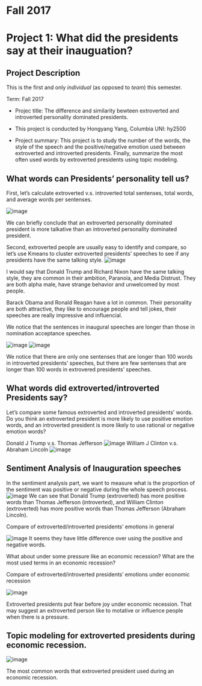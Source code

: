 # Fall 2017
# Project 1: What did the presidents say at their inauguation?



## Project Description
This is the first and only *individual* (as opposed to *team*) this semester. 

Term: Fall 2017

+ Projec title: The difference and similarity bewteen extroverted and introverted personality dominated presidents. 
+ This project is conducted by Hongyang Yang, Columbia UNI: hy2500

+ Project summary: This project is to study the number of the words, the style of the speech and the positive/negative emotion used between extroverted and introverted presidents. Finally, summarize the most often used words by extroverted presidents using topic modeling.

## What words can Presidents’ personality tell us?

First, let’s calculate extroverted v.s. introverted total sentenses, total words, and average words per sentenses.

![image](figs/Compare.png)

We can briefly conclude that an extroverted personality dominated president is more talkative than an introverted personality dominated president.

Second, extroverted people are usually easy to identify and compare, so let’s use Kmeans to cluster extroverted presidents’ speeches to see if any presidents have the same talking style.
![image](figs/fviz_cluster.png)

I would say that Donald Trump and Richard Nixon have the same talking style, they are common in their ambition, Paranoia, and Media Distrust. They are both alpha male, have strange behavior and unwelcomed by most people.

Barack Obama and Ronald Reagan have a lot in common. Their personality are both attractive, they like to encourage people and tell jokes, their speeches are really impressive and influencial.

We notice that the sentences in inaugural speeches are longer than those in nomination acceptance speeches.

![image](figs/beeswarm_extroverted.png)
![image](figs/beeswarm_introverted.png)

We notice that there are only one sentenses that are longer than 100 words in introverted presidents’ speeches, but there are few sentenses that are longer than 100 words in extrovered presidents’ speeches.


## What words did extroverted/introverted Presidents say?

Let’s compare some famous extroverted and introverted presidents’ words. Do you think an extroverted president is more likely to use positive emotion words, and an introverted president is more likely to use rational or negative emotion words?

Donald J Trump v.s. Thomas Jefferson
![image](figs/wordcloud_trump_jefferson.png)
William J Clinton v.s. Abraham Lincoln
![image](figs/wordcloud_Clinton_Lincoln.png)


## Sentiment Analysis of Inauguration speeches
In the sentiment analysis part, we want to measure what is the proportion of the sentiment was positive or negative during the whole speech process.
![image](figs/piechart.png)
We can see that Donald Trump (extroverted) has more positive words than Thomas Jefferson (introverted), and William Clinton (extroverted) has more positive words than Thomas Jefferson (Abraham Lincoln).

Compare of extroverted/introverted presidents’ emotions in general

![image](figs/barchart_emotions.png)
It seems they have little difference over using the positive and negative words.

What about under some pressure like an economic recession? What are the most used terms in an economic recession?

Compare of extroverted/introverted presidents’ emotions under economic recession


![image](figs/barchart_recession.png)

 Extroverted presidents put fear before joy under economic recession. That may suggest an extroverted person like to motative or influence people when there is a pressure.
 
## Topic modeling for extroverted presidents during economic recession.
 ![image](figs/words_used.png)
 
 The most common words that extroverted president used during an economic recession.

 


